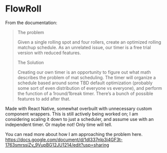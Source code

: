 # FlowRoll

From the documentation: 


>The problem
>
>Given a single rolling spot and four rollers, create an optimized rolling matchup schedule.  As an unrelated issue, our timer is a free trial version with reduced features.  
>
>The Solution
>
>Creating our own timer is an opportunity to figure out what math describes the problem of mat scheduling.  The timer will organize a schedule based around some TBD default optimization (probably some sort of even distribution of everyone vs everyone), and perform the function of a 1round/1break timer.  There’s a bunch of possible features to add after that.  



Made with React Native, somewhat overbuilt with unnecessary custom component wrappers.
This is still actively being worked on; I am considering scaling it down to just a scheduler, and assume use with an independent timer.  Or maybe not!  Only time will tell.

You can read more about how I am approaching the problem here.
https://docs.google.com/document/d/1dI337nlp3i4GF3t-1763smrssiZv_9VupBG12JU1214/edit?usp=sharing
